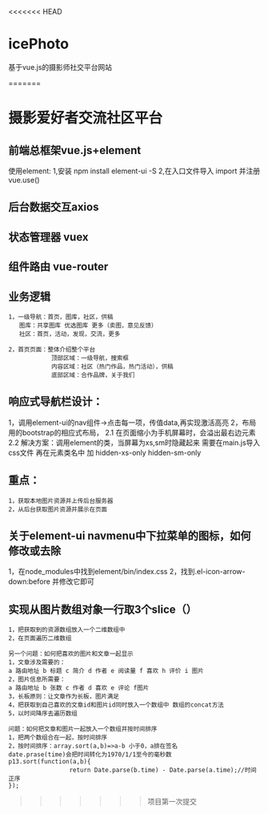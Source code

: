 <<<<<<< HEAD
# icePhoto
基于vue.js的摄影师社交平台网站


=======
# 摄影爱好者交流社区平台

## 前端总框架vue.js+element
   使用element:
   1,安装 npm install element-ui -S
   2,在入口文件导入 import 并注册  vue.use()
   
## 后台数据交互axios 

## 状态管理器 vuex

## 组件路由 vue-router

## 业务逻辑
    1，一级导航：首页，图库，社区，供稿
       图库：共享图库 优选图库 更多（卖图，意见反馈）
       社区：首页，活动，发现，交流，更多

    2，首页页面：整体介绍整个平台
                顶部区域：一级导航，搜索框
                内容区域：社区（热门作品，热门活动），供稿
                底部区域：合作品牌，关于我们

                            
## 响应式导航栏设计：
   1，调用element-ui的nav组件->点击每一项，传值data,再实现激活高亮
   2，布局用的bootstrap的相应式布局， 
      2.1 在页面缩小为手机屏幕时，会溢出最右边元素
      2.2 解决方案：调用element的类，当屏幕为xs,sm时隐藏起来 需要在main.js导入css文件 再在元素类名中
          加 hidden-xs-only hidden-sm-only
                                


## 重点：
    1，获取本地图片资源并上传后台服务器
    2，从后台获取图片资源并展示在页面

## 关于element-ui navmenu中下拉菜单的图标，如何修改或去除
   1，在node_modules中找到element/bin/index.css
   2，找到.el-icon-arrow-down:before 并修改它即可

## 实现从图片数组对象一行取3个slice（）
    1，把获取到的资源数组放入一个二维数组中
    2，在页面遍历二维数组

    另一个问题：如何把喜欢的图片和文章一起显示
    1，文章涉及需要的：
    a 路由地址 b 标题 c 简介 d 作者 e 阅读量 f 喜欢 h 评价 i 图片
    2，图片信息所需要：
    a 路由地址 b 张数 c 作者 d 喜欢 e 评论 f图片
    3，长板原则：让文章作为长板，图片满足
    4，把获取到自己喜欢的文章id和图片id同时放入一个数组中 数组的concat方法
    5，以时间降序去遍历数组
    
    问题：如何把文章和图片一起放入一个数组并按时间排序
    1，把两个数组合在一起，按时间排序
    2，按时间排序：array.sort(a,b)=>a-b 小于0，a排在签名 
    date.prase(time)会把时间转化为1970/1/1至今的毫秒数
    p13.sort(function(a,b){
                     return Date.parse(b.time) - Date.parse(a.time);//时间正序
    });
    
>>>>>>> 项目第一次提交
